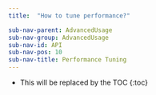 ```yaml
---
title:  "How to tune performance?"

sub-nav-parent: AdvancedUsage
sub-nav-group: AdvancedUsage
sub-nav-id: API
sub-nav-pos: 10
sub-nav-title: Performance Tuning
---
```


* This will be replaced by the TOC
{:toc}
